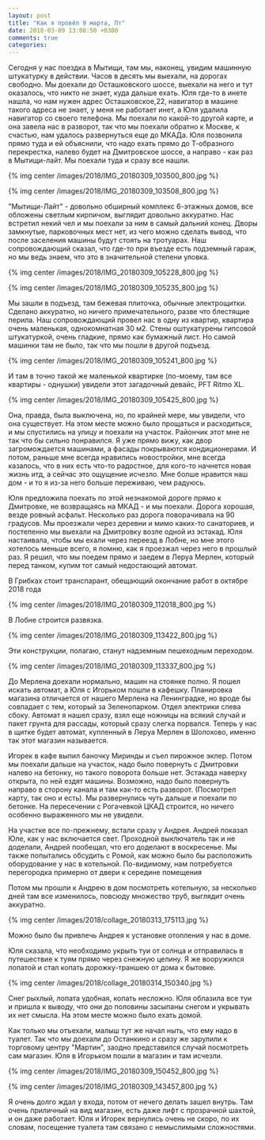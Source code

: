 ```yaml
---
layout: post
title: "Как я провёл 9 марта, Пт"
date: 2018-03-09 13:08:50 +0300
comments: true
categories: 
---
```

Сегодня у нас поездка в Мытищи, там мы, наконец, увидим машинную штукатурку в действии. Часов в десять мы выехали, на дорогах свободно. Мы доехали до Осташковского шоссе, выехали на него и тут оказалось, что никто не знает, куда дальше ехать. Юля где-то в инете нашла, чо нам нужен адрес Осташковское,22, навигатор в машине такого адреса не знает, у меня не работает инет, а Юля удалила навигатор со своего телефона. Мы поехали по какой-то другой карте, и она завела нас в разворот, так что мы поехали обратно к Москве, к счастью, нам удалось развернуться еще до МКАДа. Юля позвонила прямо туда и ей объяснили, что надо ехать прямо до Т-образного перекрестка, налево будет на Дмитровское шоссе, а направо - как раз в Мытищи-лайт. Мы поехали туда и сразу все нашли.

{% img center /images/2018/IMG_20180309_103500_800.jpg %}

{% img center /images/2018/IMG_20180309_103508_800.jpg %}

"Мытищи-Лайт" - довольно обширный комплекс 6-этажных домов, все обложены светлым кирпичом, выглядит довольно аккуратно. Нас встретил некий чел и мы поехали за ним в самый дальний конец. Дворы замкнутые, парковочных мест нет, из чего можно сделать вывод, что после заселения машины будут стоять на тротуарах. Наш сопровождающий сказал, что где-то при въезде есть подземный гараж, но мы ведь знаем, что это в значительной степени уловка.

{% img center /images/2018/IMG_20180309_105228_800.jpg %}

{% img center /images/2018/IMG_20180309_105235_800.jpg %}

Мы зашли в подъезд, там бежевая плиточка, обычные электрощитки. Сделано аккуратно, но ничего примечательного, разве что блестящие перила. Наш сопровождающий провел нас в одну из квартир, квартира очень маленькая, однокомнатная 30 м2. Стены оштукатурены гипсовой штукатуркой, очень гладкие, прямо как бумажный лист. Но самой машинки там не было, так что мы пошли в другой подъезд.

{% img center /images/2018/IMG_20180309_105241_800.jpg %}

И там в точно такой же маленькой квартирке (по-моему, там все квартиры - однушки) увидели этот загадочный девайс, PFT Ritmo XL.

{% img center /images/2018/IMG_20180309_105425_800.jpg %}

Она, правда, была выключена, но, по крайней мере, мы увидели, что она существует. На этом месте можно было прощаться и расходиться, и мы спустились на улицу и поехали на участок. Райончик этот мне не так что бы сильно понравился. Я уже прямо вижу, как двор загромождается машинами, а фасады покрываются кондиционерами. И потом, раньше мне всегда нравились новостройки, мне всегда казалось, что в них есть что-то радостное, для кого-то начнется новая жизнь итд, а сейчас это ощущение исчезло. Мне болше нравится наш дом - и то я из-за него больше переживаю, чем радуюсь.

Юля предложила поехать по этой незнакомой дороге прямо к Дмитровке, не возвращаясь на МКАД - и мы поехали. Дорога хорошая, везде ровный асфальт. Несколько раз дорога поворачивала на 90 градусов. Мы проезжали через деревни и мимо каких-то санаториев, и постепенно мы выехали на Дмитровку возле одной из эстакад. Юля настаивала, чтобы мы ехали через переезд в Лобне, но мне этого хотелось меньше всего, я помню, как я проезжал через него в прошлый раз. Я решил, что мы поедем прямо и заедем в Леруа Мерлен, который перед танком, купим тот самый недостающий автомат.

В Грибках стоит транспарант, обещающий окончание работ в октябре 2018 года

{% img center /images/2018/IMG_20180309_112018_800.jpg %}

В Лобне строится развязка.

{% img center /images/2018/IMG_20180309_113422_800.jpg %}

Эти конструкции, полагаю, станут надземным пешеходным переходом.

{% img center /images/2018/IMG_20180309_113337_800.jpg %}

До Мерлена доехали нормально, машин на стоянке полно. Я пошел искать автомат, а Юля с Игорьком пошли в кафешку. Планировка магазина отличается от нашего Мерлена на Ленинградке, но вроде бы совпадает с тем, который за Зеленопарком. Отдел электрики слева сбоку. Автомат я нашел сразу, взял еще ножницы на всякий случай и пакет грунта для рассады, который сразу слегка порвался. Теперь у нас в щитке будет автомат, купленный в Леруа Мерлен в Шолохово, именно так этот магазин называется.

Игорек в кафе выпил баночку Миринды и съел пирожное эклер. Потом мы поехали дальше на участок, надо было повернуть с Дмитровки налево на бетонку, но такого поворота больше нет. Эстакада наверху открыта, по ней ездят машины. Возможно, надо было повернуть направо в сторону канала и там как-то есть разворот. (Посмотрел карту, так оно и есть). Мы развернулись чуть дальше и поехали по бетонке. На пересечении с Рогачевкой ЦКАД строится, но ничего особенно выраженного мы не увидели.

На участке все по-прежнему, встали сразу у Андрея. Андрей показал Юле, как у нас включается свет. Проходной выключатель так и не доделали, Андрей пообещал, что его доделают в воскресенье. Мы также попытались обсудить с Ромой, как можно было бы расположить оборудование у нас в котельной. По-видимому, нам потребуется перегородка примерно от двери к середине помещения

Потом мы прошли к Андрею в дом посмотреть котельную, за несколько дней там все изменилось, повсюду множество труб, выглядит очень аккуратно.

{% img center /images/2018/collage_20180313_175113.jpg %}

Можно было бы привлечь Андрея к установке отопления у нас в доме.

Юля сказала, что необходимо укрыть туи от солнца и отправилась в путешествие к туям прямо через снежную целину. Я же вооружился лопатой и стал копать дорожку-траншею от дома к бытовке.

{% img center /images/2018/collage_20180314_150340.jpg %}

Снег рыхлый, лопата удобная, копать несложно. Юля облазила все туи и пришла к выводу, что они до половины засыпаны снегом и укрывать их нет смысла. На этом месте можно было ехать домой.

Как только мы отъехали, малыш тут же начал ныть, что ему надо в туалет. Так что мы доехали до Останкино и сразу же зарулили к торговому центру "Мартин", заодно представился случай посмотреть сам магазин. Юля в Игорьком пошли в магазин и там исчезли.

{% img center /images/2018/IMG_20180309_150452_800.jpg %}

{% img center /images/2018/IMG_20180309_143457_800.jpg %}

Я очень долго ждал у входа, потом от нечего делать зашел внутрь. Там очень приличный на вид магазин, есть даже лифт с прозрачной шахтой, и он даже работает. Юля и Игорек вернулись очень не скоро, по их словам, посещение туалета там связано с немыслимыми сложностями.
